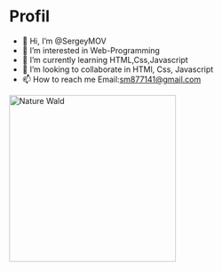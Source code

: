 # Profil

- 👋 Hi, I’m @SergeyMOV
- 👀 I’m interested in Web-Programming
- 🌱 I’m currently learning HTML,Css,Javascript
- 💞️ I’m looking to collaborate  in HTMl, Css, Javascript
- 📫 How to reach me Email:sm877141@gmail.com 
<img src="https://blog.vdi.de/fileadmin/_processed_/f/e/csm_shutterstock_Romolo_Tavani_274566236_gespiegelt_b2d0be257c.jpg" width=300px; height=300px; alt="Nature Wald"> 

<!---
SergeyMOV/SergeyMOV is a ✨ special ✨ repository because its `README.md` (this file) appears on your GitHub profile.
You can click the Preview link to take a look at your changes.
--->
